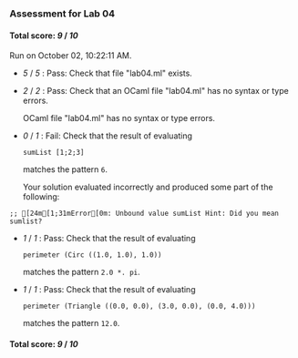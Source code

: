 ### Assessment for Lab 04

#### Total score: _9_ / _10_

Run on October 02, 10:22:11 AM.

+  _5_ / _5_ : Pass: Check that file "lab04.ml" exists.

+  _2_ / _2_ : Pass: Check that an OCaml file "lab04.ml" has no syntax or type errors.

    OCaml file "lab04.ml" has no syntax or type errors.



+  _0_ / _1_ : Fail: 
Check that the result of evaluating
   ```
   sumList [1;2;3]
   ```
   matches the pattern `6`.

   


   Your solution evaluated incorrectly and produced some part of the following:

 ` ;;
[24m[1;31mError[0m: Unbound value sumList
Hint: Did you mean sumlist?
`


+  _1_ / _1_ : Pass: 
Check that the result of evaluating
   ```
   perimeter (Circ ((1.0, 1.0), 1.0))
   ```
   matches the pattern `2.0 *. pi`.

   




+  _1_ / _1_ : Pass: 
Check that the result of evaluating
   ```
   perimeter (Triangle ((0.0, 0.0), (3.0, 0.0), (0.0, 4.0)))
   ```
   matches the pattern `12.0`.

   




#### Total score: _9_ / _10_

